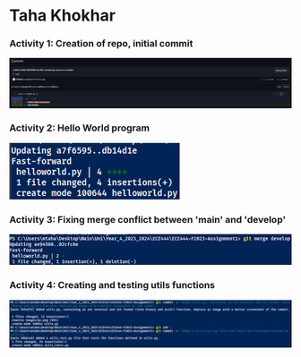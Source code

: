 # Taha Khokhar
### Activity 1: Creation of repo, initial commit
![Activity 1 Screenshot](images/q1.png)

### Activity 2: Hello World program
![Activity 2 Screenshot](images/q2.png)

### Activity 3: Fixing merge conflict between 'main' and 'develop'
![Activity 3 Screenshot](images/q3.png)

### Activity 4: Creating and testing utils functions
![Activity 4 Screenshot](images/q4.png)
